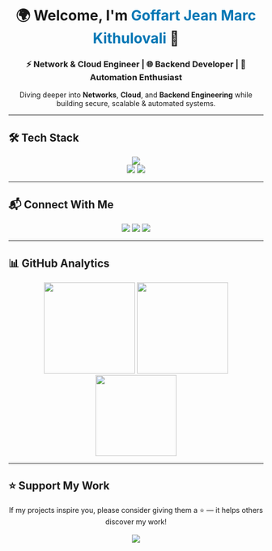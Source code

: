 <!-- Banner / Hero -->
<h1 align="center">🌍 Welcome, I'm <span style="color:#0077B5;">Goffart Jean Marc Kithulovali</span> 👋</h1>
<h3 align="center">⚡ Network & Cloud Engineer | 🌐 Backend Developer | 🤖 Automation Enthusiast</h3>
<p align="center">Diving deeper into <b>Networks</b>, <b>Cloud</b>, and <b>Backend Engineering</b> while building secure, scalable & automated systems.</p>

---

## 🛠️ Tech Stack  
<p align="center">
  <img src="https://skillicons.dev/icons?i=python,django,java,c,mysql,mongodb,linux,azure" />
  <br/>
  <img src="https://img.shields.io/badge/Cisco-1BA0D7?style=for-the-badge&logo=cisco&logoColor=white"/>
  <img src="https://img.shields.io/badge/Docker-2496ED?style=for-the-badge&logo=docker&logoColor=white"/>
</p>

---

## 📬 Connect With Me  
<p align="center">
  <a href="mailto:kithulovali@gmail.com"><img src="https://img.shields.io/badge/-Email-D14836?style=for-the-badge&logo=gmail&logoColor=white" /></a>
  <a href="https://linkedin.com/in/jean-marc-goffart-6240b132a"><img src="https://img.shields.io/badge/-LinkedIn-0077B5?style=for-the-badge&logo=linkedin&logoColor=white" /></a>
  <a href="https://twitter.com/YourTwitterHandle"><img src="https://img.shields.io/badge/-Twitter-1DA1F2?style=for-the-badge&logo=twitter&logoColor=white" /></a>
</p>

---

## 📊 GitHub Analytics  

<div align="center">

  <!-- GitHub Stats -->
  <img src="https://github-readme-stats.vercel.app/api?username=kithulovali&show_icons=true&theme=tokyonight&hide_border=true&bg_color=0d1117&title_color=58a6ff&icon_color=58a6ff" height="180" />

  <!-- GitHub Streak -->
  <img src="https://streak-stats.demolab.com?user=kithulovali&theme=tokyonight&hide_border=true&background=0d1117&ring=58a6ff&fire=ff6e96&currStreakLabel=ff6e96" height="180" />

  <!-- Languages -->
  <br/>
  <img src="https://github-readme-stats.vercel.app/api/top-langs/?username=kithulovali&layout=compact&theme=tokyonight&hide_border=true&bg_color=0d1117&title_color=58a6ff" height="160" />

</div>

---

## ⭐ Support My Work  
<p align="center">
  If my projects inspire you, please consider giving them a ⭐ — it helps others discover my work!  
  <br><br>
  <a href="https://github.com/kithulovali?tab=repositories">
    <img src="https://img.shields.io/badge/-Star%20My%20Repositories-black?style=for-the-badge&logo=github&logoColor=white" />
  </a>
</p>
